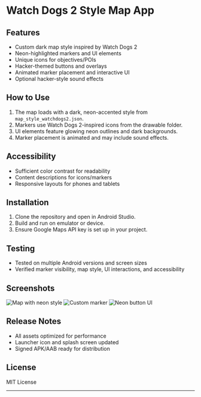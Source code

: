 # Watch Dogs 2 Style Map App

## Features

- Custom dark map style inspired by Watch Dogs 2
- Neon-highlighted markers and UI elements
- Unique icons for objectives/POIs
- Hacker-themed buttons and overlays
- Animated marker placement and interactive UI
- Optional hacker-style sound effects

## How to Use

1. The map loads with a dark, neon-accented style from `map_style_watchdogs2.json`.
2. Markers use Watch Dogs 2-inspired icons from the drawable folder.
3. UI elements feature glowing neon outlines and dark backgrounds.
4. Marker placement is animated and may include sound effects.

## Accessibility

- Sufficient color contrast for readability
- Content descriptions for icons/markers
- Responsive layouts for phones and tablets

## Installation

1. Clone the repository and open in Android Studio.
2. Build and run on emulator or device.
3. Ensure Google Maps API key is set up in your project.

## Testing

- Tested on multiple Android versions and screen sizes
- Verified marker visibility, map style, UI interactions, and accessibility

## Screenshots

![Map with neon style](map_dark_neon.png)
![Custom marker](neon_marker.png)
![Neon button UI](neon_button.png)

## Release Notes

- All assets optimized for performance
- Launcher icon and splash screen updated
- Signed APK/AAB ready for distribution

## License

MIT License

---
